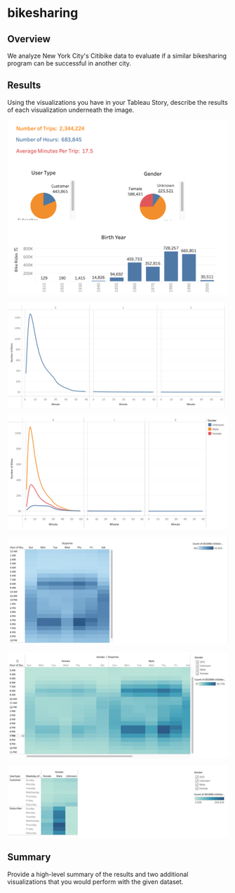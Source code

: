 # bikesharing

## Overview
We analyze New York City's Citibike data to evaluate if a similar bikesharing program can be successful in another city.

## Results
Using the visualizations you have in your Tableau Story, describe the results of each visualization underneath the image.

![Basic_Data](Basic_Data.png)

![Checkout_Times_for_Users](Checkout_Times_for_Users.png)

![Checkout_Times_by_Gender](Checkout_Times_by_Gender.png)

![Trips_by_Workday](Trips_by_Workday.png)

![Trips_by_Gender](Trips_by_Gender.png)

![Trips_by_User_Type](Trips_by_User_Type.png)



## Summary 
Provide a high-level summary of the results and two additional visualizations that you would perform with the given dataset.
